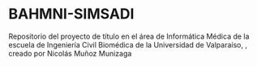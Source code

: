 # BAHMNI-SIMSADI
Repositorio del proyecto de título en el área de Informática Médica de la escuela de Ingeniería Civil Biomédica de la Universidad de Valparaíso, , creado por Nicolás Muñoz Munizaga
